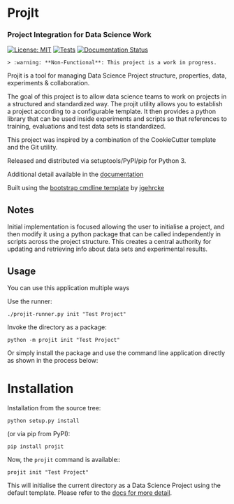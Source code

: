 # ProjIt
### Project Integration for Data Science Work 

[![License: MIT](https://img.shields.io/badge/License-MIT-yellow.svg)](https://opensource.org/licenses/MIT)
[![Tests](https://github.com/john-hawkins/projit/actions/workflows/python-package.yml/badge.svg)](https://github.com/john-hawkins/projit/actions/workflows/python-package.yml)
[![Documentation Status](https://readthedocs.org/projects/projit/badge/?version=latest)](https://projit.readthedocs.io/en/latest/?badge=latest)
<!--
[![PyPI](https://img.shields.io/pypi/v/projit.svg)](https://pypi.org/project/projit)
-->

```
> :warning: **Non-Functional**: This project is a work in progress.
```


Projit is a tool for managing Data Science Project structure, properties, data, experiments & collaboration.

The goal of this project is to allow data science teams to work on
projects in a structured and standardized way. The projit utility
allows you to establish a project according to a configurable template.
It then provides a python library that can be used inside experiments and
scripts so that references to training, evaluations and test data sets
is standardized.

This project was inspired by a combination of the CookieCutter template
and the Git utility.



Released and distributed via setuptools/PyPI/pip for Python 3.
 
Additional detail available in the [documentation](https://projit.readthedocs.io)

Built using the 
[bootstrap cmdline template](https://github.com/jgehrcke/python-cmdline-bootstrap)
 by [jgehrcke](https://github.com/jgehrcke)


## Notes

Initial implementation is focused allowing the user to initialise a project, and then
modify it using a python package that can be called independently in scripts across 
the project structure. This creates a central authority for updating and retrieving
info about data sets and experimental results.

## Usage

You can use this application multiple ways

Use the runner:

```
./projit-runner.py init "Test Project" 
```

Invoke the directory as a package:

```
python -m projit init "Test Project"
```

Or simply install the package and use the command line application directly
as shown in the process below:

# Installation

Installation from the source tree:

```
python setup.py install
```

(or via pip from PyPI):

```
pip install projit
```

Now, the ``projit`` command is available::

```
projit init "Test Project"
```

This will initialise the current directory as a Data Science Project using
the default template. Please refer to the [docs for more detail]().


